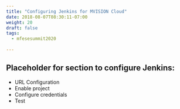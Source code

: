 ```yaml
---
title: "Configuring Jenkins for MVISION Cloud"
date: 2018-08-07T08:30:11-07:00
weight: 20
draft: false
tags:
  - mfesesummit2020
  
---
```


## Placeholder for section to configure Jenkins:

- URL Configuration
- Enable project
- Configure credentials
- Test

